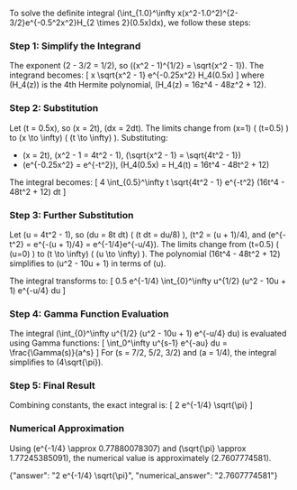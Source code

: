 

To solve the definite integral \(\int_{1.0}^\infty x(x^2-1.0^2)^{2-3/2}e^{-0.5^2x^2}H_{2 \times 2}(0.5x)dx\), we follow these steps:

### Step 1: Simplify the Integrand
The exponent \(2 - 3/2 = 1/2\), so \((x^2 - 1)^{1/2} = \sqrt{x^2 - 1}\). The integrand becomes:
\[
x \sqrt{x^2 - 1} e^{-0.25x^2} H_4(0.5x)
\]
where \(H_4(z)\) is the 4th Hermite polynomial, \(H_4(z) = 16z^4 - 48z^2 + 12\).

### Step 2: Substitution
Let \(t = 0.5x\), so \(x = 2t\), \(dx = 2dt\). The limits change from \(x=1\) ( \(t=0.5\) ) to \(x \to \infty\) ( \(t \to \infty\) ). Substituting:
- \(x = 2t\), \(x^2 - 1 = 4t^2 - 1\), \(\sqrt{x^2 - 1} = \sqrt{4t^2 - 1}\)
- \(e^{-0.25x^2} = e^{-t^2}\), \(H_4(0.5x) = H_4(t) = 16t^4 - 48t^2 + 12\)

The integral becomes:
\[
4 \int_{0.5}^\infty t \sqrt{4t^2 - 1} e^{-t^2} (16t^4 - 48t^2 + 12) dt
\]

### Step 3: Further Substitution
Let \(u = 4t^2 - 1\), so \(du = 8t dt\) ( \(t dt = du/8\) ), \(t^2 = (u + 1)/4\), and \(e^{-t^2} = e^{-(u + 1)/4} = e^{-1/4}e^{-u/4}\). The limits change from \(t=0.5\) ( \(u=0\) ) to \(t \to \infty\) ( \(u \to \infty\) ). The polynomial \(16t^4 - 48t^2 + 12\) simplifies to \(u^2 - 10u + 1\) in terms of \(u\).

The integral transforms to:
\[
0.5 e^{-1/4} \int_{0}^\infty u^{1/2} (u^2 - 10u + 1) e^{-u/4} du
\]

### Step 4: Gamma Function Evaluation
The integral \(\int_{0}^\infty u^{1/2} (u^2 - 10u + 1) e^{-u/4} du\) is evaluated using Gamma functions:
\[
\int_0^\infty u^{s-1} e^{-au} du = \frac{\Gamma(s)}{a^s}
\]
For \(s = 7/2, 5/2, 3/2\) and \(a = 1/4\), the integral simplifies to \(4\sqrt{\pi}\).

### Step 5: Final Result
Combining constants, the exact integral is:
\[
2 e^{-1/4} \sqrt{\pi}
\]

### Numerical Approximation
Using \(e^{-1/4} \approx 0.77880078307\) and \(\sqrt{\pi} \approx 1.77245385091\), the numerical value is approximately \(2.7607774581\).

{"answer": "2 e^{-1/4} \sqrt{\pi}", "numerical_answer": "2.7607774581"}